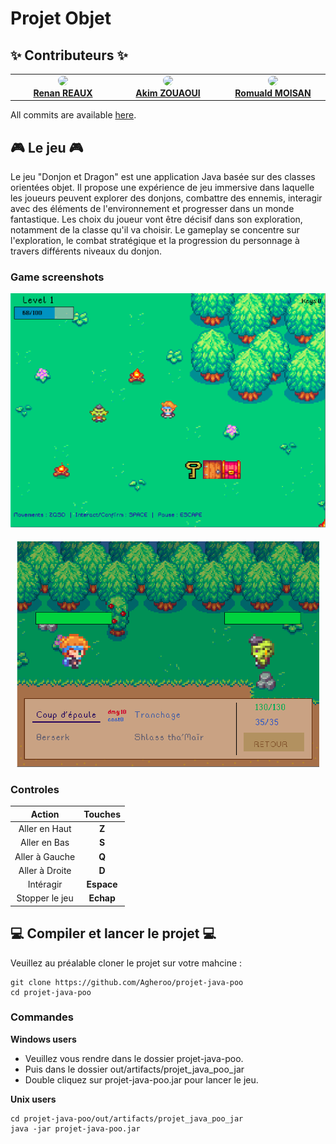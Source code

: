 # Projet Objet

## ✨ Contributeurs ✨

<!-- prettier-ignore-start -->
<!-- markdownlint-disable -->

<table align="center">
    <tbody>
        <tr>
            <td width="25%" align="center" valign="top">
                <a href="https://github.com/Agheroo">
                    <img src="https://avatars.githubusercontent.com/u/118640089" width="100px" style="clip-path: circle(50%)"> <br/>
                    <b>Renan REAUX</b>
                </a> <br/>
            </td>
            <td width="25%" align="center" valign="top">
                <a href="https://github.com/defidelamort">
                    <img src="https://avatars.githubusercontent.com/u/80912039" width="100px" style="clip-path: circle(50%)"> <br/>
                    <b>Akim ZOUAOUI</b>
                </a> <br/>
            </td>
            <td width="25%" align="center" valign="top">
                <a href="https://github.com/Azrod64">
                    <img src="https://avatars.githubusercontent.com/u/121852193" width="100px" style="clip-path: circle(50%)"> <br/>
                    <b>Romuald MOISAN</b>
                </a> <br/>
            </td>
        </tr>
    </tbody>
</table>

<!-- markdownlint-restore -->
<!-- prettier-ignore-end -->

All commits are available [here](https://github.com/Agheroo/projet-java-poo/commits/main/).

## 🎮 Le jeu 🎮

Le jeu "Donjon et Dragon" est une application Java basée sur des classes orientées objet. 
Il propose une expérience de jeu immersive dans laquelle les joueurs peuvent explorer des donjons, combattre des ennemis, interagir avec des éléments de l'environnement et progresser dans un monde fantastique. 
Les choix du joueur vont être décisif dans son exploration, notamment de la classe qu'il va choisir.
Le gameplay se concentre sur l'exploration, le combat stratégique et la progression du personnage à travers différents niveaux du donjon.

### Game screenshots

<p align="center">
    <img src="res/ImageReadMe/image1.png" alt="">
</p>
<p align="center">
    <img src="res/ImageReadMe/image2.png" alt="">
</p>


### Controles

|     Action     |  Touches   |
|:--------------:|:----------:|
| Aller en Haut  |   **Z**    |
|  Aller en Bas  |   **S**    |
| Aller à Gauche |   **Q**    |
| Aller à Droite |   **D**    |
|   Intéragir    | **Espace** |
| Stopper le jeu | **Echap**  |

## 💻 Compiler et lancer le projet 💻

Veuillez au préalable cloner le projet sur votre mahcine :
```shell
git clone https://github.com/Agheroo/projet-java-poo
cd projet-java-poo
```

### Commandes

**Windows users**

 - Veuillez vous rendre dans le dossier projet-java-poo.
 - Puis dans le dossier out/artifacts/projet_java_poo_jar
 - Double cliquez sur projet-java-poo.jar pour lancer le jeu.

**Unix users**

```shell
cd projet-java-poo/out/artifacts/projet_java_poo_jar
java -jar projet-java-poo.jar
```















